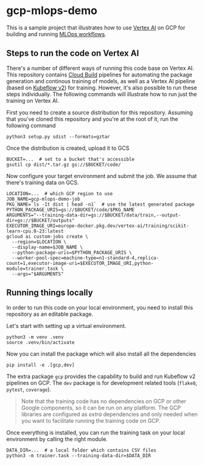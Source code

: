 # gcp-mlops-demo

This is a sample project that illustrates how to use [Vertex AI](https://cloud.google.com/vertex-ai) on GCP for building and running [MLOps workflows](https://cloud.google.com/architecture/mlops-continuous-delivery-and-automation-pipelines-in-machine-learning#mlops_level_2_cicd_pipeline_automation).

## Steps to run the code on Vertex AI

There's a number of different ways of running this code base on Vertex AI. This repository contains [Cloud Build](https://cloud.google.com/build) pipelines for automating the package generation and continous training of models, as well as a Vertex AI pipeline (based on [Kubeflow v2](https://www.kubeflow.org/docs/components/pipelines/v2/introduction/)) for training. However, it's also possible to run these steps individually. The following commands will illustrate how to run just the training on Vertex AI.

First you need to create a source distribution for this repository. Assuming that you've cloned this repository and you're at the root of it, run the following command

```shell
python3 setup.py sdist --formats=gztar
```

Once the distribution is created, upload it to GCS

```shell
BUCKET=...  # set to a bucket that's accessible 
gsutil cp dist/*.tar.gz gs://$BUCKET/code/
```

Now configure your target environment and submit the job. We assume that there's training data on GCS.

```shell
LOCATION=...  # which GCP region to use
JOB_NAME=gcp-mlops-demo-job
PKG_NAME=`ls -1t dist | head -n1`  # use the latest generated package
PYTHON_PACKAGE_URIS=gs://$BUCKET/code/$PKG_NAME
ARGUMENTS="--training-data-dir=gs://$BUCKET/data/train,--output-dir=gs://$BUCKET/outputs"
EXECUTOR_IMAGE_URI=europe-docker.pkg.dev/vertex-ai/training/scikit-learn-cpu.0-23:latest
gcloud ai custom-jobs create \
  --region=$LOCATION \
  --display-name=$JOB_NAME \
  --python-package-uris=$PYTHON_PACKAGE_URIS \
  --worker-pool-spec=machine-type=n1-standard-4,replica-count=1,executor-image-uri=$EXECUTOR_IMAGE_URI,python-module=trainer.task \
  --args="$ARGUMENTS"
```

## Running things locally

In order to run this code on your local environment, you need to install this repository as an editable package.

Let's start with setting up a virtual environment.

```shell
python3 -m venv .venv
source .venv/bin/activate
```

Now you can install the package which will also install all the dependencies

```shell
pip install -e .[gcp,dev]
```

The extra package `gcp` provides the capability to build and run Kubeflow v2 pipelines on GCP. The `dev` package is for development related tools (`flake8`, `pytest`, `coverage`).

> Note that the training code has no dependencies on GCP or other Google components, so it can be run on any platform. The GCP libraries are configured as _extra_ dependencies and only needed when you want to facilitate running the training code on GCP.

Once everything is installed, you can run the training task on your local environment by calling the right module.

```shell
DATA_DIR=...  # a local folder which contains CSV files
python3 -m trainer.task --training-data-dir=$DATA_DIR
```

